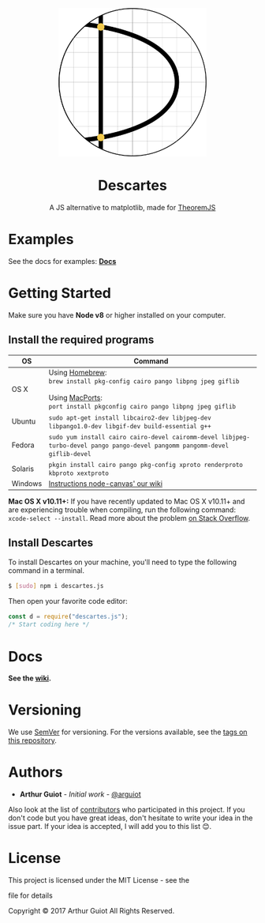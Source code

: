<div align="center"><img src="assets/logo.svg" alt="Descartes' logo" height="300"><h1>Descartes</h1>
  A JS alternative to matplotlib, made for <a href="https://theorem.js.org">TheoremJS</a></div>
  
# Examples
See the docs for examples: **[Docs](https://github.com/arguiot/Descartes/wiki/Examples)**

# Getting Started

Make sure you have **Node v8** or higher installed on your computer.

## Install the required programs

<table>
	<thead>
		<tr>
			<th>OS</th>
			<th>Command</th>
		</tr>
	</thead>
	<tbody>
		<tr>
			<td>OS X</td>
			<td>Using <a href="https://brew.sh/" rel="nofollow">Homebrew</a>:<br><code>brew install pkg-config cairo pango libpng jpeg giflib</code><br><br>Using <a href="https://www.macports.org/" rel="nofollow">MacPorts</a>:<br><code>port install pkgconfig cairo pango libpng jpeg giflib</code></td>
		</tr>
		<tr>
			<td>Ubuntu</td>
			<td><code>sudo apt-get install libcairo2-dev libjpeg-dev libpango1.0-dev libgif-dev build-essential g++</code></td>
		</tr>
		<tr>
			<td>Fedora</td>
			<td><code>sudo yum install cairo cairo-devel cairomm-devel libjpeg-turbo-devel pango pango-devel pangomm pangomm-devel giflib-devel</code></td>
		</tr>
		<tr>
			<td>Solaris</td>
			<td><code>pkgin install cairo pango pkg-config xproto renderproto kbproto xextproto</code></td>
		</tr>
		<tr>
			<td>Windows</td>
			<td><a href="https://github.com/Automattic/node-canvas/wiki/Installation---Windows">Instructions node-canvas' our wiki</a></td>
		</tr>
	</tbody>
</table>

**Mac OS X v10.11+:** If you have recently updated to Mac OS X v10.11+ and are experiencing trouble when compiling, run the following command: `xcode-select --install`. Read more about the problem [on Stack Overflow](http://stackoverflow.com/a/32929012/148072).

## Install Descartes

To install Descartes on your machine, you'll need to type the following command in a terminal.

```bash
$ [sudo] npm i descartes.js
```

Then open your favorite code editor:

```javascript
const d = require("descartes.js");
/* Start coding here */
```

# Docs

**See the [wiki](https://github.com/arguiot/Descartes/wiki).**

# Versioning

We use [SemVer](http://semver.org/) for versioning. For the versions available, see the [tags on this repository](https://github.com/arguiot/TheoremJS/tags).

# Authors

- **Arthur Guiot** - _Initial work_ - [@arguiot](https://github.com/arguiot)

Also look at the list of [contributors](https://github.com/arguiot/TheoremJS/contributors) who participated in this project. If you don't code but you have great ideas, don't hesitate to write your idea in the issue part. If your idea is accepted, I will add you to this list 😊.

# License

This project is licensed under the MIT License - see the

<license> file for details</license>

Copyright © 2017 Arthur Guiot All Rights Reserved.
